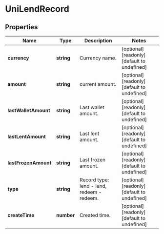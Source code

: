 # UniLendRecord

## Properties

Name | Type | Description | Notes
------------ | ------------- | ------------- | -------------
**currency** | **string** | Currency name. | [optional] [readonly] [default to undefined]
**amount** | **string** | current amount. | [optional] [readonly] [default to undefined]
**lastWalletAmount** | **string** | Last wallet amount. | [optional] [readonly] [default to undefined]
**lastLentAmount** | **string** | Last lent amount. | [optional] [readonly] [default to undefined]
**lastFrozenAmount** | **string** | Last frozen amount. | [optional] [readonly] [default to undefined]
**type** | **string** | Record type: lend - lend, redeem - redeem. | [optional] [readonly] [default to undefined]
**createTime** | **number** | Created time. | [optional] [readonly] [default to undefined]

